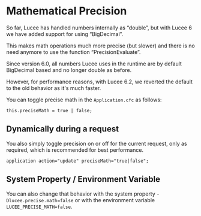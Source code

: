 <!--
{
  "title": "Mathematical Precision",
  "id": "mathematical-precision",
  "since": "6.0",
  "description": "Learn about the switch from double to BigDecimal in Lucee 6 for more precise mathematical operations. This guide provides information on how to change the default behavior if needed.",
  "keywords": [
    "CFML",
    "math",
    "precision",
    "BigDecimal",
    "Lucee",
    "Application.cfc",
    "PrecisionEvaluate"
  ],
  "related": [
    "function-precisionevaluate"
  ],
  "categories": [
    "math",
    "number"
  ]

}
-->

# Mathematical Precision

So far, Lucee has handled numbers internally as “double”, but with Lucee 6 we have added support for using “BigDecimal”. 

This makes math operations much more precise (but slower) and there is no need anymore to use the function “PrecisionEvaluate”.

Since version 6.0, all numbers Lucee uses in the runtime are by default BigDecimal based and no longer double as before. 

However, for performance reasons, with Lucee 6.2, we reverted the default to the old behavior as it's much faster.

You can toggle precise math in the `Application.cfc` as follows:

```lucee
this.preciseMath = true | false;
```

## Dynamically during a request

You also simply toggle precision on or off for the current request, only as required, which is recommended for best performance.

```lucee
application action="update" preciseMath="true|false";
```

## System Property / Environment Variable

You can also change that behavior with the system property `-Dlucee.precise.math=false` or with the environment variable `LUCEE_PRECISE_MATH=false`.
